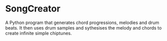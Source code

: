 # SongCreator

A Python program that generates chord progressions, melodies and drum beats. It then uses drum samples and sythesises the melody and chords to create infinite simple chiptunes.
